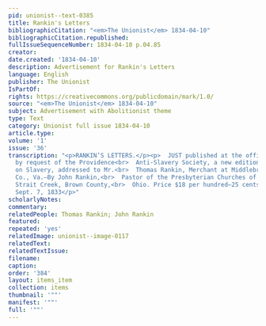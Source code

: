 ```yaml
---
pid: unionist--text-0385
title: Rankin's Letters
bibliographicCitation: "<em>The Unionist</em> 1834-04-10"
bibliographicCitation.republished: 
fullIssueSequenceNumber: 1834-04-10 p.04.85
creator: 
date.created: '1834-04-10'
description: Advertisement for Rankin's Letters
language: English
publisher: The Unionist
IsPartOf: 
rights: https://creativecommons.org/publicdomain/mark/1.0/
source: "<em>The Unionist</em> 1834-04-10"
subject: Advertisement with Abolitionist theme
type: Text
category: Unionist full issue 1834-04-10
article.type: 
volume: '1'
issue: '36'
transcription: "<p>RANKIN’S LETTERS.</p><p>  JUST published at the office of the Liberator,
  by request of the Providence<br>  Anti-Slavery Society, a new edition of ‘Letters
  on Slavery, addressed to Mr.<br>  Thomas Rankin, Merchant at Middlebrook, Augusta
  Co., Va.—By John Rankin,<br>  Pastor of the Presbyterian Churches of Ripley and
  Strait Creek, Brown County,<br>  Ohio. Price $18 per hundred—25 cents single.<br></p><p>Boston,
  Sept. 7, 1833</p>"
scholarlyNotes: 
commentary: 
relatedPeople: Thomas Rankin; John Rankin
featured: 
repeated: 'yes'
relatedImage: unionist--image-0117
relatedText: 
relatedTextIssue: 
filename: 
caption: 
order: '384'
layout: items_item
collection: items
thumbnail: '""'
manifest: '""'
full: '""'
---
```


